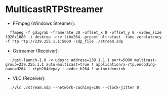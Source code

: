 # MulticastRTPStreamer

- FFmpeg (Windows Streamer):

```
  ffmpeg -f gdigrab -framerate 30 -offset_x 0 -offset_y 0 -video_size 1920x1080 -i desktop -c:v libx264 -preset ultrafast -tune zerolatency -f rtp rtp://239.255.1.1:5000 -sdp_file ./stream.sdp
```

- Gstreamer (Receiver):
```
  ./gst-launch-1.0 -v udpsrc address=239.1.1.1 port=5000 multicast-group=239.255.1.1 auto-multicast=true ! application/x-rtp,encoding-name=H264 ! rtph264depay ! avdec_h264 ! autovideosink
```

- VLC (Receiver):
```
  ./vlc ./stream.sdp --network-caching=100 --clock-jitter 0
```
